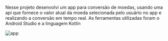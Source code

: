 Nesse projeto desenvolvi um app para conversão de moedas, usando uma api que fornece o valor atual da moeda selecionada pelo usuário no app e realizando a conversão em tempo real. As ferramentas utilizadas foram o Android Studio e a linguagem Kotlin

![app](https://user-images.githubusercontent.com/59378841/129493241-f247e490-54af-41ba-8c77-b0a6a1c9213f.gif)
